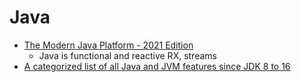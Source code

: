 Java
====

* [The Modern Java Platform - 2021 Edition](https://jamesward.com/2021/03/16/the-modern-java-platform-2021-edition/)
    * Java is functional and reactive RX, streams
* [A categorized list of all Java and JVM features since JDK 8 to 16](https://advancedweb.hu/a-categorized-list-of-all-java-and-jvm-features-since-jdk-8-to-16/)